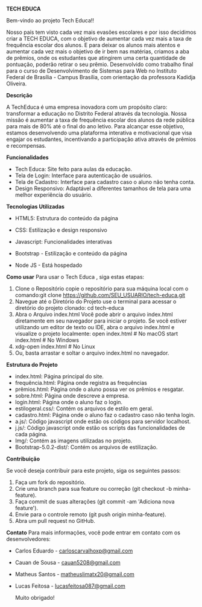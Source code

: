 **TECH EDUCA**


Bem-vindo ao projeto Tech Educa!! 

Nosso país tem visto cada vez mais evasões escolares e por isso decidimos criar a TECH EDUCA, com o objetivo de aumentar cada vez mais a taxa de frequência escolar dos alunos. E para deixar os alunos mais atentos e aumentar cada vez mais o objetivo de ir bem nas matérias, criamos a aba de prêmios, onde os estudantes que atingirem uma certa quantidade de pontuação, poderão retirar o seu prêmio. Desenvolvido como trabalho final para o curso de Desenvolvimento de Sistemas para Web no Instituto Federal de Brasília - Campus Brasília, com orientação da professora Kadidja Oliveira.

**Descrição**

A TechEduca é uma empresa inovadora com um propósito claro: transformar a educação no Distrito Federal através da tecnologia. Nossa missão é aumentar a taxa de frequência escolar dos alunos da rede pública para mais de 80% até o final do ano letivo. Para alcançar esse objetivo, estamos desenvolvendo uma plataforma interativa e motivacional que visa engajar os estudantes, incentivando a participação ativa através de prêmios e recompensas.


**Funcionalidades**
- Tech Educa: Site feito para aulas da educação.
- Tela de Login: Interface para autenticação de usuários.
- Tela de Cadastro: Interface para cadastro caso o aluno não tenha conta.
- Design Responsivo: Adaptável a diferentes tamanhos de tela para uma melhor experiência do usuário.



**Tecnologias Utilizadas**
- HTML5: Estrutura do conteúdo da página 

- CSS: Estilização e design responsivo

- Javascript: Funcionalidades interativas

- Bootstrap - Estilização e conteúdo da página

- Node JS - Está hospedado  

**Como usar**
Para usar o Tech Educa , siga estas etapas:
1. Clone o Repositório
copie o repositório para sua máquina local com o comando:git clone https://github.com/SEU_USUARIO/tech-educa.git
2. Navegue até o Diretório do Projeto
use o terminal para acessar o diretório do projeto clonado:
cd tech-educa
3. Abra o Arquivo index.html
Você pode abrir o arquivo index.html diretamente em seu navegador para iniciar o projeto. Se você estiver utilizando um editor de texto ou IDE, abra o arquivo index.html e visualize o projeto localmente:
open index.html  # No macOS
start index.html # No Windows
4. xdg-open index.html # No Linux
5. Ou, basta arrastar e soltar o arquivo index.html no navegador.


**Estrutura do Projeto**
- index.html: Página principal do site.
- frequência.html: Página onde registra as frequências 
- prêmios.html: Página onde o aluno possa ver os prêmios e resgatar.
- sobre.html: Página onde descreve a empresa.
- login.html: Página onde o aluno faz o login.
- estilogeral.css/: Contém os arquivos de estilo em geral.
- cadastro.html: Página onde o aluno faz o cadastro caso não tenha login.
- a.js/: Código javascript onde estão os códigos para servidor localhost.
- j.js/: Código javascript onde estão os scripts das funcionalidades de cada página.
- Img/: Contém as imagens utilizadas no projeto.
- Bootstrap-5.0.2-dist/: Contém os arquivos de estilização.


**Contribuição**

Se você deseja contribuir para este projeto, siga os seguintes passos:
1. Faça um fork do repositório.
2. Crie uma branch para sua feature ou correção (git checkout -b minha-feature).
3. Faça commit de suas alterações (git commit -am 'Adiciona nova feature').
4. Envie para o controle remoto (git push origin minha-feature).
5. Abra um pull request no GitHub.

**Contato**
Para mais informações, você pode entrar em contato com os desenvolvedores:
- Carlos Eduardo - carloscarvalhoxp@gmail.com
- Cauan de Sousa - cauan5208@gmail.com
- Matheus Santos - matheuslimatx20@gmail.com
- Lucas Feitosa - lucasfeitosa087@gmail.com

  Muito obrigado!
